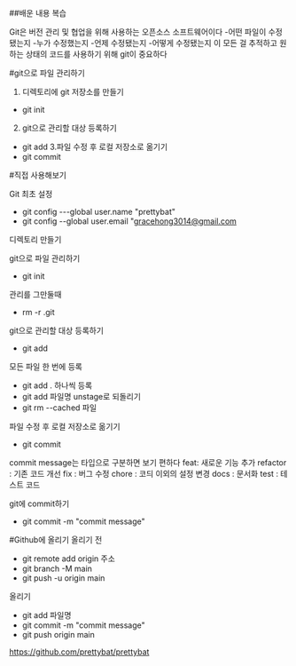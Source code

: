 ##배운 내용 복습

Git은 버전 관리 및 협업을 위해 사용하는 오픈소스 소프트웨어이다
-어떤 파일이 수정됐는지
-누가 수정했는지
-언제 수정됐는지
-어떻게 수정됐는지
이 모든 걸 추적하고 원하는 상태의 코드를 사용하기 위해 git이 중요하다

#git으로 파일 관리하기
1. 디렉토리에 git 저장소를 만들기
- git init
2. git으로 관리할 대상 등록하기
- git add
3.파일 수정 후 로컬 저장소로 옮기기
- git commit


#직접 사용해보기

Git 최초 설정
- git config ---global user.name "prettybat"
- git config --global user.email "gracehong3014@gmail.com

디렉토리 만들기

git으로 파일 관리하기
- git init

관리를 그만둘때
- rm -r .git

git으로 관리할 대상 등록하기
- git add

모든 파일 한 번에 등록
- git add .
하나씩 등록
- git add 파일명
unstage로 되돌리기
- git rm --cached 파일

파일 수정 후 로컬 저장소로 옮기기
- git commit

commit message는 타입으로 구분하면 보기 편하다
feat: 새로운 기능 추가
refactor : 기존 코드 개선
fix : 버그 수정
chore :  코듸 이외의 설정 변경
docs : 문서화
test : 테스트 코드

git에 commit하기
- git commit -m "commit message"


#Github에 올리기
올리기 전
- git remote add origin 주소
- git branch -M main
- git push -u origin main

올리기
- git add 파일명
- git commit -m "commit message"
- git push origin main


https://github.com/prettybat/prettybat